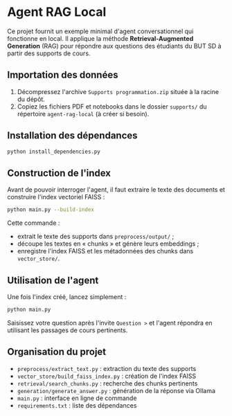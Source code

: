 # Agent RAG Local

Ce projet fournit un exemple minimal d'agent conversationnel qui fonctionne en local. Il applique la méthode **Retrieval-Augmented Generation** (RAG) pour répondre aux questions des étudiants du BUT SD à partir des supports de cours.

## Importation des données

1. Décompressez l'archive `Supports programmation.zip` située à la racine du dépôt.
2. Copiez les fichiers PDF et notebooks dans le dossier `supports/` du répertoire `agent-rag-local` (à créer si besoin).

## Installation des dépendances

```bash
python install_dependencies.py
```

## Construction de l'index

Avant de pouvoir interroger l'agent, il faut extraire le texte des documents et construire l'index vectoriel FAISS :

```bash
python main.py --build-index
```

Cette commande :
- extrait le texte des supports dans `preprocess/output/` ;
- découpe les textes en « chunks » et génère leurs embeddings ;
- enregistre l'index FAISS et les métadonnées des chunks dans `vector_store/`.

## Utilisation de l'agent

Une fois l'index créé, lancez simplement :

```bash
python main.py
```

Saisissez votre question après l'invite `Question >` et l'agent répondra en utilisant les passages de cours pertinents.

## Organisation du projet

- `preprocess/extract_text.py` : extraction du texte des supports
- `vector_store/build_faiss_index.py` : création de l'index FAISS
- `retrieval/search_chunks.py` : recherche des chunks pertinents
- `generation/generate_answer.py` : génération de la réponse via Ollama
- `main.py` : interface en ligne de commande
- `requirements.txt` : liste des dépendances

